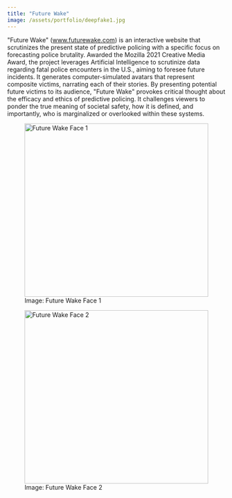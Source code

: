 ```yaml
---
title: "Future Wake"
image: /assets/portfolio/deepfake1.jpg
---
```

"Future Wake" (www.futurewake.com) is an interactive website that scrutinizes the present state of predictive policing with a specific focus on forecasting police brutality. Awarded the Mozilla 2021 Creative Media Award, the project leverages Artificial Intelligence to scrutinize data regarding fatal police encounters in the U.S., aiming to foresee future incidents. It generates computer-simulated avatars that represent composite victims, narrating each of their stories. By presenting potential future victims to its audience, "Future Wake" provokes critical thought about the efficacy and ethics of predictive policing. It challenges viewers to ponder the true meaning of societal safety, how it is defined, and importantly, who is marginalized or overlooked within these systems.

<figure>
  <img class="img-fluid rounded-left rounded-right shadow-sm" src="../../../assets/portfolio/deepfake1.jpg" alt="Future Wake Face 1" style="max-height: 400px; width: 100%;">
  <figcaption class="mt-2 text-center image-caption">Image: Future Wake Face 1</figcaption>
</figure>

<figure>
  <img class="img-fluid rounded-left rounded-right shadow-sm" src="../../../assets/portfolio/deepfake2.jpg" alt="Future Wake Face 2" style="max-height: 400px; width: 100%;">
  <figcaption class="mt-2 text-center image-caption">Image: Future Wake Face 2</figcaption>
</figure>

 
            
